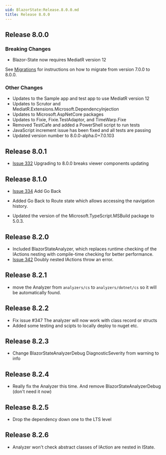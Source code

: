 ```yaml
---
uid: BlazorState:Release.8.0.0.md
title: Release 8.0.0
---
```


## Release 8.0.0

### Breaking Changes

* Blazor-State now requires MediatR version 12

See [Migrations](xref:BlazorState:Migration7-8.md) for instructions on how to migrate from version 7.0.0 to 8.0.0.

### Other Changes

* Updates to the Sample app and test app to use MediatR version 12
* Updates to Scrutor and MediatR.Extensions.Microsoft.DependencyInjection
* Updates to Microsoft.AspNetCore packages
* Updates to Fixie, Fixie.TestAdaptor, and TimeWarp.Fixe
* Removed TestCafe and added a PowerShell script to run tests
* JavaScript increment issue has been fixed and all tests are passing
* Updated version number to 8.0.0-alpha.0+7.0.103

## Release 8.0.1

* [Issue 332](https://github.com/TimeWarpEngineering/blazor-state/issues/332) Upgrading to 8.0.0 breaks viewer components updating 

## Release 8.1.0

* [Issue 334](https://github.com/TimeWarpEngineering/blazor-state/issues/334) Add Go Back

* Added Go Back to Route state which allows accessing the navigation history.
* Updated the version of the Microsoft.TypeScript.MSBuild package to 5.0.3.

## Release 8.2.0

* Included BlazorStateAnalyzer, which replaces runtime checking of the IActions nesting with compile-time checking for better performance.
* [Issue 342](https://github.com/TimeWarpEngineering/blazor-state/issues/342) Doubly nested IActions throw an error.


## Release 8.2.1

* move the Analyzer from `analyzers/cs` to `analyzers/dotnet/cs` so it will be automatically found.

## Release 8.2.2

* Fix issue #347  The analyzer will now work with class record or structs
* Added some testing and scipts to locally deploy to nuget etc.

## Release 8.2.3

* Change BlazorStateAnalyzerDebug DiagnosticSeverity from warning to info

## Release 8.2.4
* Really fix the Analyzer this time.  And remove BlazorStateAnalyzerDebug (don't need it now)

## Release 8.2.5
* Drop the dependency down one to the LTS level

## Release 8.2.6
* Analyzer won't check abstract classes of IAction are nested in IState.